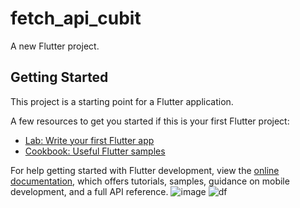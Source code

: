 # fetch_api_cubit

A new Flutter project.

## Getting Started

This project is a starting point for a Flutter application.

A few resources to get you started if this is your first Flutter project:

- [Lab: Write your first Flutter app](https://docs.flutter.dev/get-started/codelab)
- [Cookbook: Useful Flutter samples](https://docs.flutter.dev/cookbook)

For help getting started with Flutter development, view the
[online documentation](https://docs.flutter.dev/), which offers tutorials,
samples, guidance on mobile development, and a full API reference.
![image](https://user-images.githubusercontent.com/93175540/230766141-f0736294-1c39-4f9b-b8bb-cb5001d0abeb.png)
![df](https://user-images.githubusercontent.com/93175540/230766172-64ab8b03-55f9-4897-8f46-6008febf80d7.png)
